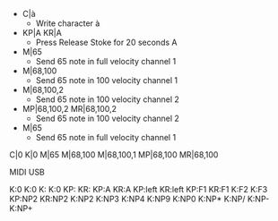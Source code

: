 - C|à 
  - Write character à 
- KP|A  KR|A  
  - Press Release Stoke for 20 seconds A
- M|65
  - Send 65 note in full velocity channel 1
- M|68,100
  - Send 65 note in 100 velocity channel 1
- M|68,100,2
  - Send 65 note in 100 velocity channel 2
- MP|68,100,2 MR|68,100,2
  - Send 65 note in 100 velocity channel 2
- M|65
  - Send 65 note in full velocity channel 1

C|0
K|0
M|65
M|68,100
M|68,100,1
MP|68,100
MR|68,100


MIDI USB 





K:0
K:0
K: 
K:0
KP: 
KR: 
KP:A
KR:A
KP:left
KR:left
KP:F1
KR:F1
K:F2
K:F3
KP:NP2
KR:NP2
K:NP2
K:NP3
K:NP4
K:NP9
K:NP0
K:NP*
K:NP/
K:NP-
K:NP+
